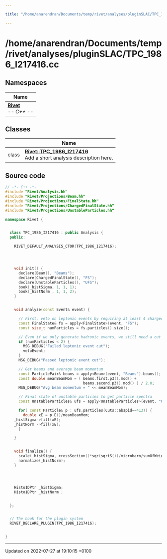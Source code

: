 ```yaml
---

title: "/home/anarendran/Documents/temp/rivet/analyses/pluginSLAC/TPC_1986_I217416.cc"

---
```


# /home/anarendran/Documents/temp/rivet/analyses/pluginSLAC/TPC_1986_I217416.cc



## Namespaces

| Name           |
| -------------- |
| **[Rivet](http://example.org/namespaces/namespacerivet/)** <br>-*- C++ -*-  |

## Classes

|                | Name           |
| -------------- | -------------- |
| class | **[Rivet::TPC_1986_I217416](http://example.org/classes/classrivet_1_1tpc__1986__i217416/)** <br>Add a short analysis description here.  |




## Source code

```cpp
// -*- C++ -*-
#include "Rivet/Analysis.hh"
#include "Rivet/Projections/Beam.hh"
#include "Rivet/Projections/FinalState.hh"
#include "Rivet/Projections/ChargedFinalState.hh"
#include "Rivet/Projections/UnstableParticles.hh"

namespace Rivet {


  class TPC_1986_I217416 : public Analysis {
  public:

    RIVET_DEFAULT_ANALYSIS_CTOR(TPC_1986_I217416);




    void init() {
      declare(Beam(), "Beams");
      declare(ChargedFinalState(), "FS");
      declare(UnstableParticles(), "UFS");
      book(_histSigma, 1, 1, 1);
      book(_histNorm , 1, 1, 2);
    }


    void analyze(const Event& event) {

      // First, veto on leptonic events by requiring at least 4 charged FS particles
      const FinalState& fs = apply<FinalState>(event, "FS");
      const size_t numParticles = fs.particles().size();

      // Even if we only generate hadronic events, we still need a cut on numCharged >= 2.
      if (numParticles < 2) {
        MSG_DEBUG("Failed leptonic event cut");
        vetoEvent;
      }
      MSG_DEBUG("Passed leptonic event cut");

      // Get beams and average beam momentum
      const ParticlePair& beams = apply<Beam>(event, "Beams").beams();
      const double meanBeamMom = ( beams.first.p3().mod() +
                                   beams.second.p3().mod() ) / 2.0;
      MSG_DEBUG("Avg beam momentum = " << meanBeamMom);

      // Final state of unstable particles to get particle spectra
      const UnstableParticles& ufs = apply<UnstableParticles>(event, "UFS");

      for( const Particle& p : ufs.particles(Cuts::abspid==413)) {
        double xE = p.E()/meanBeamMom;
    _histSigma->fill(xE);
    _histNorm ->fill(xE);
      }

    }


    void finalize() {
      scale(_histSigma, crossSection()*sqr(sqrtS())/microbarn/sumOfWeights());
      normalize(_histNorm);
    }




    Histo1DPtr _histSigma;
    Histo1DPtr _histNorm ;


  };


  // The hook for the plugin system
  RIVET_DECLARE_PLUGIN(TPC_1986_I217416);


}
```


-------------------------------

Updated on 2022-07-27 at 19:10:15 +0100
